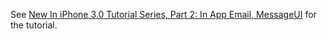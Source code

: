 See [New In iPhone 3.0 Tutorial Series, Part 2: In App Email, MessageUI](http://www.mobileorchard.com/new-in-iphone-30-tutorial-series-part-2-in-app-email-messageui/) for the tutorial.
